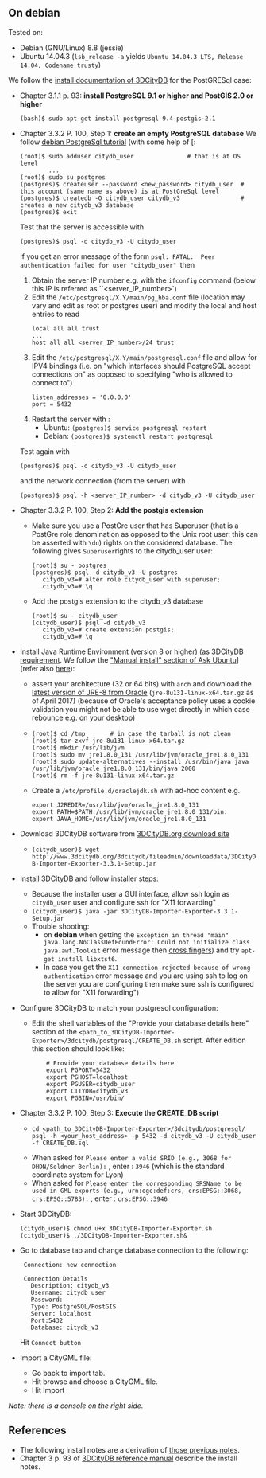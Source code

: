 ## On debian
Tested on:
 - Debian (GNU/Linux) 8.8 (jessie)
 - Ubuntu 14.04.3 (`lsb_release -a` yields `Ubuntu 14.04.3 LTS, Release 14.04, Codename trusty`)

We follow the [install documentation of 3DCityDB](http://www.3dcitydb.org/3dcitydb/fileadmin/downloaddata/3DCityDB_Documentation_v3.3.pdf) for the PostGRESql case:  
 * Chapter 3.1.1 p. 93: **install PostgreSQL 9.1 or higher and PostGIS 2.0 or higher**
   ````
   (bash)$ sudo apt-get install postgresql-9.4-postgis-2.1
   ````   
 * Chapter 3.3.2 P. 100, Step 1: **create an empty PostgreSQL database**
   We follow [debian PostgreSql tutorial](https://wiki.debian.org/PostgreSql) (with some help of [: 
   ````
   (root)$ sudo adduser citydb_user               # that is at OS level
           ...
   (root)$ sudo su postgres
   (postgres)$ createuser --password <new_password> citydb_user  # this account (same name as above) is at PostGreSql level  
   (postgres)$ createdb -O citydb_user citydb_v3                 # creates a new citydb_v3 database
   (postgres)$ exit
   ````
   Test that the server is accessible with
   ````
   (postgres)$ psql -d citydb_v3 -U citydb_user
   ````
   If you get an error message of the form `psql: FATAL:  Peer authentication failed for user "citydb_user" `then
     1. Obtain the server IP number  e.g. with the `ifconfig` command (below this IP is referred as ``<server_IP_number>`)  
     2. Edit the `/etc/postgresql/X.Y/main/pg_hba.conf` file (location may vary and edit as root or postgres user) and modify the local and host entries to read 
         ```` 
         local all all trust
         ...
         host all all <server_IP_number>/24 trust
         ````
     3. Edit the `/etc/postgresql/X.Y/main/postgresql.conf` file and allow for IPV4 bindings (i.e. on "which interfaces should PostgreSQL accept connections on" as opposed to specifying "who is allowed to connect to")
         ````
         listen_addresses = '0.0.0.0'
         port = 5432 
         ```` 
     4. Restart the server with :
         - Ubuntu: `(postgres)$ service postgresql restart`
         - Debian: `(postgres)$ systemctl restart postgresql`

    Test again with 
    ````
    (postgres)$ psql -d citydb_v3 -U citydb_user
    ````
    and the network connection (from the server) with
    ````
    (postgres)$ psql -h <server_IP_number> -d citydb_v3 -U citydb_user
    ````
 
 * Chapter 3.3.2 P. 100, Step 2: **Add the postgis extension**
   - Make sure you use a PostGre user that has Superuser (that is a PostGre role denomination as opposed to the Unix root user: this can be asserted with `\du`) rights on the considered database. The following gives `Superuser`rights to the citydb_user user: 
     ````
     (root)$ su - postgres
     (postgres)$ psql -d citydb_v3 -U postgres
        citydb_v3=# alter role citydb_user with superuser;
        citydb_v3=# \q
     ````
   - Add the postgis extension to the citydb_v3 database
     ````
     (root)$ su - citydb_user
     (citydb_user)$ psql -d citydb_v3
        citydb_v3=# create extension postgis;
        citydb_v3=# \q
     ````
 * Install Java Runtime Environment (version 8 or higher) (as [3DCityDB requirement](http://www.3dcitydb.org/3dcitydb/downloads/). We follow the ["Manual install" section of Ask Ubuntu](https://askubuntu.com/questions/521145/how-to-install-oracle-java-on-ubuntu-14-04)] (refer also [here](https://www.mkyong.com/java/how-to-install-oracle-jdk-8-on-debian/)):
     - assert your architecture (32 or 64 bits) with `arch` and download the [latest version of JRE-8 from Oracle](http://www.oracle.com/technology/software/index.html) (`jre-8u131-linux-x64.tar.gz` as of April 2017) (because of Oracle's acceptance policy uses a cookie validation you might not be able to use wget directly in which case rebounce e.g. on your desktop) 
     - ````
       (root)$ cd /tmp       # in case the tarball is not clean
       (root)$ tar zxvf jre-8u131-linux-x64.tar.gz
       (root)$ mkdir /usr/lib/jvm
       (root)$ sudo mv jre1.8.0_131 /usr/lib/jvm/oracle_jre1.8.0_131
       (root)$ sudo update-alternatives --install /usr/bin/java java /usr/lib/jvm/oracle_jre1.8.0_131/bin/java 2000
       (root)$ rm -f jre-8u131-linux-x64.tar.gz
       ````
     - Create a `/etc/profile.d/oraclejdk.sh` with ad-hoc content e.g.
       ````
       export J2REDIR=/usr/lib/jvm/oracle_jre1.8.0_131
       export PATH=$PATH:/usr/lib/jvm/oracle_jre1.8.0_131/bin:
       export JAVA_HOME=/usr/lib/jvm/oracle_jre1.8.0_131
       ````

 * Download 3DCityDB software from [3DCityDB.org download site](http://www.3dcitydb.org/3dcitydb/downloads/) 
     - `(citydb_user)$ wget http://www.3dcitydb.org/3dcitydb/fileadmin/downloaddata/3DCityDB-Importer-Exporter-3.3.1-Setup.jar` 

 * Install 3DCityDB and follow installer steps:
     - Because the installer user a GUI interface, allow ssh login as `citydb_user` user and configure ssh for "X11 forwarding"
     - `(citydb_user)$ java -jar 3DCityDB-Importer-Exporter-3.3.1-Setup.jar`
     - Trouble shooting:
        * on **debian** when getting the `Exception in thread "main" java.lang.NoClassDefFoundError: Could not initialize class java.awt.Toolkit` error message then [cross fingers](https://stackoverflow.com/questions/18099614/java-lang-noclassdeffounderror-could-not-initialize-class-java-awt-toolkit)) and try `apt-get install libxtst6`.
        * In case you get the `X11 connection rejected because of wrong authentication` error message and you are using ssh to log on the server you are configuring then make sure ssh is configured to allow for "X11 forwarding")

 * Configure 3DCityDB to match your postgresql configuration:

    * Edit the shell variables of the "Provide your database details here" section of the `<path_to_3DCityDB-Importer-Exporter>/3dcitydb/postgresql/CREATE_DB.sh` script. After edition this section should look like:

      ````
          # Provide your database details here
          export PGPORT=5432
          export PGHOST=localhost
          export PGUSER=citydb_user
          export CITYDB=citydb_v3
          export PGBIN=/usr/bin/

      ````
 * Chapter 3.3.2 P. 100, Step 3: **Execute the CREATE_DB script**
   - ````
     cd <path_to_3DCityDB-Importer-Exporter>/3dcitydb/postgresql/
     psql -h <your_host_address> -p 5432 -d citydb_v3 -U citydb_user -f CREATE_DB.sql
     ````
    - When asked for `Please enter a valid SRID (e.g., 3068 for DHDN/Soldner Berlin):` , enter : `3946` (which is the standard coordinate system for Lyon)
    - When asked for `Please enter the corresponding SRSName to be used in GML exports (e.g., urn:ogc:def:crs, crs:EPSG::3068, crs:EPSG::5783):` , enter : `crs:EPSG::3946`

* Start 3DCityDB:
   ````
   (citydb_user)$ chmod u+x 3DCityDB-Importer-Exporter.sh
   (citydb_user)$ ./3DCityDB-Importer-Exporter.sh&
   ````

 * Go to database tab and change database connection to the following:

   ````
    Connection: new connection

    Connection Details
      Description: citydb_v3
      Username: citydb_user
      Password: 
      Type: PostgreSQL/PostGIS
      Server: localhost
      Port:5432
      Database: citydb_v3
   ````

   Hit `Connect button`
 
 * Import a CityGML file: 
   * Go back to import tab. 
   * Hit browse and choose a CityGML file.
   * Hit Import 

 *Note: there is a console on the right side.* 

 
## References
 * The following install notes are a derivation of [those previous notes](https://github.com/MEPP-team/VCity/wiki/3DCityDB_2017_03_07.md).
 * Chapter 3 p. 93 of [3DCityDB reference manual](http://www.3dcitydb.org/3dcitydb/fileadmin/downloaddata/3DCityDB_Documentation_v3.3.pdf) describe the install notes. 

